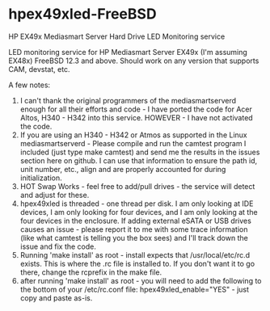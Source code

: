 # hpex49xled-FreeBSD
HP EX49x Mediasmart Server Hard Drive LED Monitoring service

LED monitoring service for HP Mediasmart Server EX49x (I'm assuming EX48x) FreeBSD 12.3 and above. Should work on any version that supports CAM, devstat, etc. 

A few notes:

1. I can't thank the original programmers of the mediasmartserverd enough for all their efforts and code - I have ported the code for Acer Altos, H340 - H342 into this service. HOWEVER - I have not activated the code.
2. If you are using an H340 - H342 or Atmos as supported in the Linux mediasmartserverd - Please compile and run the camtest program I included (just type make camtest) and send me the results in the issues section here on github. I can use that information to ensure the path id, unit number, etc., align and are properly accounted for during initialization. 
3. HOT Swap Works - feel free to add/pull drives - the service will detect and adjust for these.
4. hpex49xled is threaded - one thread per disk. I am only looking at IDE devices, I am only looking for four devices, and I am only looking at the four devices in the      enclosure. If adding external eSATA or USB drives causes an issue - please report it to me with some 
   trace information (like what camtest is telling you the box sees) and I'll track down the issue and fix the code.
5. Running 'make install' as root - install expects that /usr/local/etc/rc.d exists. This is where the .rc file is installed to. If you don't want it to go there, change the rcprefix in the make file.
6. after running 'make install' as root - you will need to add the following to the bottom of your /etc/rc.conf file: hpex49xled_enable="YES" - just copy and paste as-is.
